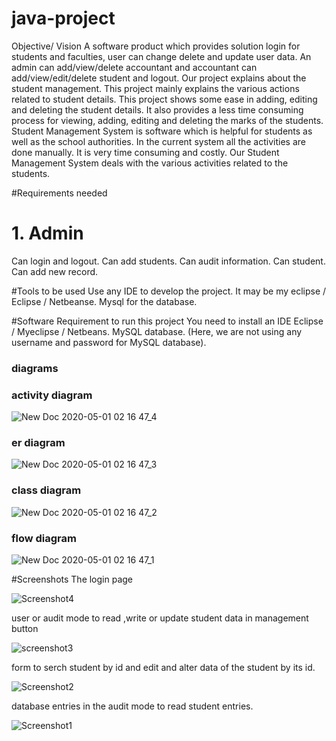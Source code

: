 # java-project

Objective/ Vision
     A software product which provides solution login for students and faculties, user can change delete and update user data. An admin can add/view/delete accountant and accountant can add/view/edit/delete student and logout. Our project explains about the student management. This project mainly explains the various actions related to student details. This project shows some ease in adding, editing and deleting the student details. It also provides a less time consuming process for viewing, adding, editing and deleting the marks of the students. Student Management System is software which is helpful for students as well as the school authorities. In the current system all the activities are done manually. It is very time consuming and costly. Our Student Management System deals with the various activities related to the students. 

#Requirements needed


# 1. Admin
Can login and logout.
Can add students.
Can audit information.
Can student.
Can add new record.


#Tools to be used
Use any IDE to develop the project. It may be my eclipse / Eclipse / Netbeanse.
Mysql for the database.


#Software Requirement to run this project
You need to install an IDE Eclipse / Myeclipse / Netbeans.
MySQL database. (Here, we are not using any username and password for MySQL database).






### diagrams

### activity diagram






![New Doc 2020-05-01 02 16 47_4](https://user-images.githubusercontent.com/61103803/80758403-3d95df00-8b53-11ea-880f-0322b0fac71d.jpg)







### er diagram








![New Doc 2020-05-01 02 16 47_3](https://user-images.githubusercontent.com/61103803/80758405-3ff83900-8b53-11ea-9199-ee17e75cdae3.jpg)







### class diagram 









![New Doc 2020-05-01 02 16 47_2](https://user-images.githubusercontent.com/61103803/80758415-41c1fc80-8b53-11ea-97f3-a85777e0363f.jpg)







### flow diagram 







![New Doc 2020-05-01 02 16 47_1](https://user-images.githubusercontent.com/61103803/80758422-425a9300-8b53-11ea-92ce-53a9b6eb18fc.jpg)




#Screenshots
The login page


![Screenshot4](https://user-images.githubusercontent.com/61103803/80758427-438bc000-8b53-11ea-9a33-a0fa51cc0740.png)

user or audit mode to read ,write or update student data in management button


![screenshot3](https://user-images.githubusercontent.com/61103803/80758431-44bced00-8b53-11ea-91c6-1b3991ab345d.png)


form to serch student by id and edit and alter data of the student by its id.


![Screenshot2](https://user-images.githubusercontent.com/61103803/80758435-45558380-8b53-11ea-8893-7ce3640e7ebe.png)

database entries in the audit mode to read student entries.

![Screenshot1](https://user-images.githubusercontent.com/61103803/80758437-4686b080-8b53-11ea-8d75-48610ced9202.png)




